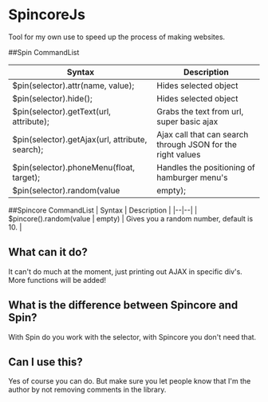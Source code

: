 # SpincoreJs
Tool for my own use to speed up the process of making websites.

##Spin CommandList

| Syntax | Description |
|--|--|
| $pin(selector).attr(name, value); | Hides selected object |
| $pin(selector).hide(); | Hides selected object |
| $pin(selector).getText(url, attribute); | Grabs the text from url, super basic ajax |
| $pin(selector).getAjax(url, attribute, search); | Ajax call that can search through JSON for the right values |
| $pin(selector).phoneMenu(float, target); | Handles the positioning of hamburger menu's |
| $pin(selector).random(value | empty); | Gives you a random number, default is 10. |

##Spincore CommandList
| Syntax | Description |
|--|--|
| $pincore().random(value | empty) | Gives you a random number, default is 10. |

## What can it do?
It can't do much at the moment, just printing out AJAX in specific div's. More functions will be added!

## What is the difference between Spincore and Spin?
With Spin do you work with the selector, with Spincore you don't need that.

## Can I use this?
Yes of course you can do. But make sure you let people know that I'm the author by not removing comments in the library. 
